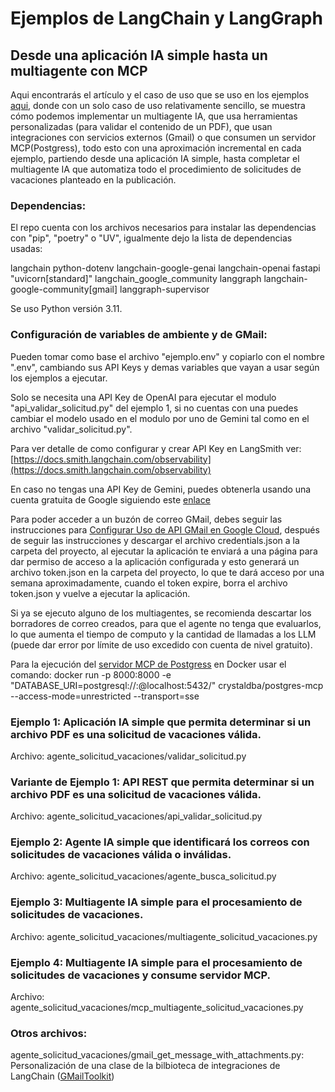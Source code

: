 # Ejemplos de LangChain y LangGraph


## Desde una aplicación IA simple hasta un multiagente con MCP

Aqui encontrarás el artículo y el caso de uso que se uso en los ejemplos [aqui](https://www.linkedin.com/pulse/solo-uses-ia-empieza-crear-tus-propias-aplicaciones-y-jim-meza-5xhxf/), donde con un solo caso de uso relativamente sencillo, se muestra cómo podemos implementar un multiagente IA, que usa herramientas personalizadas (para validar el contenido de un PDF), que usan integraciones con servicios externos (Gmail) o que consumen un servidor MCP(Postgress), todo esto con una aproximación incremental en cada ejemplo, partiendo desde una aplicación IA simple, hasta completar el multiagente IA que automatiza todo el procedimiento de solicitudes de vacaciones planteado en la publicación.

### Dependencias:
El repo cuenta con los archivos necesarios para instalar las dependencias con "pip", "poetry" o "UV", igualmente dejo la lista de dependencias usadas:

langchain python-dotenv langchain-google-genai langchain-openai fastapi "uvicorn[standard]" langchain_google_community langgraph langchain-google-community[gmail] langgraph-supervisor

Se uso Python versión 3.11.

### Configuración de variables de ambiente y de GMail:
Pueden tomar como base el archivo "ejemplo.env" y copiarlo con el nombre ".env", cambiando sus API Keys y demas variables que vayan a usar según los ejemplos a ejecutar.

Solo se necesita una API Key de OpenAI para ejecutar el modulo "api_validar_solicitud.py" del ejemplo 1, si no cuentas con una puedes cambiar el modelo usado en el modulo por uno de Gemini tal como en el archivo "validar_solicitud.py".

Para ver detalle de como configurar y crear API Key en LangSmith  ver: [https://docs.smith.langchain.com/observability](https://docs.smith.langchain.com/observability)

En caso no tengas una API Key de Gemini, puedes obtenerla usando una cuenta gratuita de Google siguiendo este [enlace](https://cloud.google.com/vertex-ai/generative-ai/docs/start/api-keys?hl=es-419&usertype=newuser)

Para poder acceder a un buzón de correo GMail, debes seguir las instrucciones para [Configurar Uso de API GMail en Google Cloud](https://developers.google.com/workspace/gmail/api/quickstart/python?hl=es-419), después de seguir las instrucciones y descargar el archivo credentials.json a la carpeta del proyecto, al ejecutar la aplicación te enviará a una página para dar permiso de acceso a la aplicación configurada y esto generará un archivo token.json en la carpeta del proyecto, lo que te dará acceso por una semana aproximadamente, cuando el token expire, borra el archivo token.json y vuelve a ejecutar la aplicación.

Si ya se ejecuto alguno de los multiagentes, se recomienda descartar los borradores de correo creados, para que el agente no tenga que evaluarlos, lo que aumenta el tiempo de computo y la cantidad de llamadas a los LLM (puede dar error por límite de uso excedido con cuenta de nivel gratuito).

Para la ejecución del [servidor MCP de Postgress](https://github.com/crystaldba/postgres-mcp) en Docker usar el comando:
docker run -p 8000:8000 -e "DATABASE_URI=postgresql://<usuario>:<password>@localhost:5432/<nombre BD>" crystaldba/postgres-mcp --access-mode=unrestricted --transport=sse

### Ejemplo 1: Aplicación IA simple que permita determinar si un archivo PDF es una solicitud de vacaciones válida.
Archivo: agente_solicitud_vacaciones/validar_solicitud.py

### Variante de Ejemplo 1: API REST que permita determinar si un archivo PDF es una solicitud de vacaciones válida.
Archivo: agente_solicitud_vacaciones/api_validar_solicitud.py

### Ejemplo 2: Agente IA simple que identificará los correos con solicitudes de vacaciones válida o inválidas.
Archivo: agente_solicitud_vacaciones/agente_busca_solicitud.py

### Ejemplo 3: Multiagente IA simple para el procesamiento de solicitudes de vacaciones.
Archivo: agente_solicitud_vacaciones/multiagente_solicitud_vacaciones.py

### Ejemplo 4: Multiagente IA simple para el procesamiento de solicitudes de vacaciones y consume servidor MCP.
Archivo: agente_solicitud_vacaciones/mcp_multiagente_solicitud_vacaciones.py

### Otros archivos:
agente_solicitud_vacaciones/gmail_get_message_with_attachments.py: Personalización de una clase de la bilbioteca de integraciones de LangChain ([GMailToolkit](https://github.com/langchain-ai/langchain-community/blob/main/libs/community/langchain_community/tools/gmail/get_message.py))
